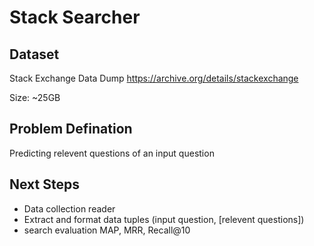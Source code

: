 Stack Searcher
=========

Dataset
----

Stack Exchange Data Dump
https://archive.org/details/stackexchange

Size: ~25GB

Problem Defination
---
Predicting relevent questions of an input question

Next Steps
---
* Data collection reader
* Extract and format data tuples (input question, [relevent questions]) 
* search evaluation MAP, MRR, Recall@10 
